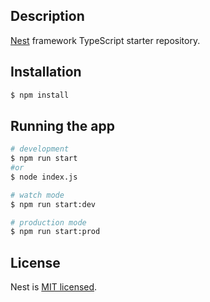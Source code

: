 
## Description

[Nest](https://github.com/nestjs/nest) framework TypeScript starter repository.

## Installation

```bash
$ npm install
```

## Running the app

```bash
# development
$ npm run start
#or
$ node index.js

# watch mode
$ npm run start:dev

# production mode
$ npm run start:prod
```

## License

Nest is [MIT licensed](LICENSE).
